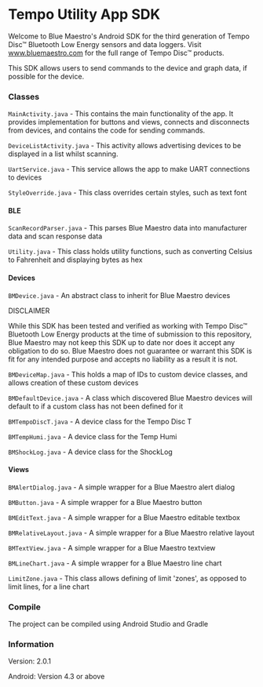 # Tempo Utility App SDK

Welcome to Blue Maestro's Android SDK for the third generation of Tempo Disc™ Bluetooth Low Energy sensors and data loggers. Visit www.bluemaestro.com for the full range of Tempo Disc™ products. 

This SDK allows users to send commands to the device and graph data, if possible for the device.

### Classes

`MainActivity.java` - This contains the main functionality of the app. It provides implementation for buttons and views, connects and disconnects from devices, and contains the code for sending commands.

`DeviceListActivity.java` - This activity allows advertising devices to be displayed in a list whilst scanning.

`UartService.java` - This service allows the app to make UART connections to devices

`StyleOverride.java` - This class overrides certain styles, such as text font

#### BLE

`ScanRecordParser.java` - This parses Blue Maestro data into manufacturer data and scan response data

`Utility.java` - This class holds utility functions, such as converting Celsius to Fahrenheit and displaying bytes as hex

#### Devices

`BMDevice.java` - An abstract class to inherit for Blue Maestro devices

DISCLAIMER

While this SDK has been tested and verified as working with Tempo Disc™ Bluetooth Low Energy products at the time of submission to this repository, Blue Maestro may not keep this SDK up to date nor does it accept any obligation to do so. Blue Maestro does not guarantee or warrant this SDK is fit for any intended purpose and accepts no liability as a result it is not.

`BMDeviceMap.java` - This holds a map of IDs to custom device classes, and allows creation of these custom devices

`BMDefaultDevice.java` - A class which discovered Blue Maestro devices will default to if a custom class has not been defined for it

`BMTempoDiscT.java` - A device class for the Tempo Disc T

`BMTempHumi.java` - A device class for the Temp Humi

`BMShockLog.java` - A device class for the ShockLog

#### Views

`BMAlertDialog.java` - A simple wrapper for a Blue Maestro alert dialog

`BMButton.java` - A simple wrapper for a Blue Maestro button

`BMEditText.java` - A simple wrapper for a Blue Maestro editable textbox

`BMRelativeLayout.java` - A simple wrapper for a Blue Maestro relative layout

`BMTextView.java` - A simple wrapper for a Blue Maestro textview

`BMLineChart.java` - A simple wrapper for a Blue Maestro line chart

`LimitZone.java` - This class allows defining of limit 'zones', as opposed to limit lines, for a line chart





### Compile

The project can be compiled using Android Studio and Gradle

### Information

Version: 2.0.1

Android: Version 4.3 or above
